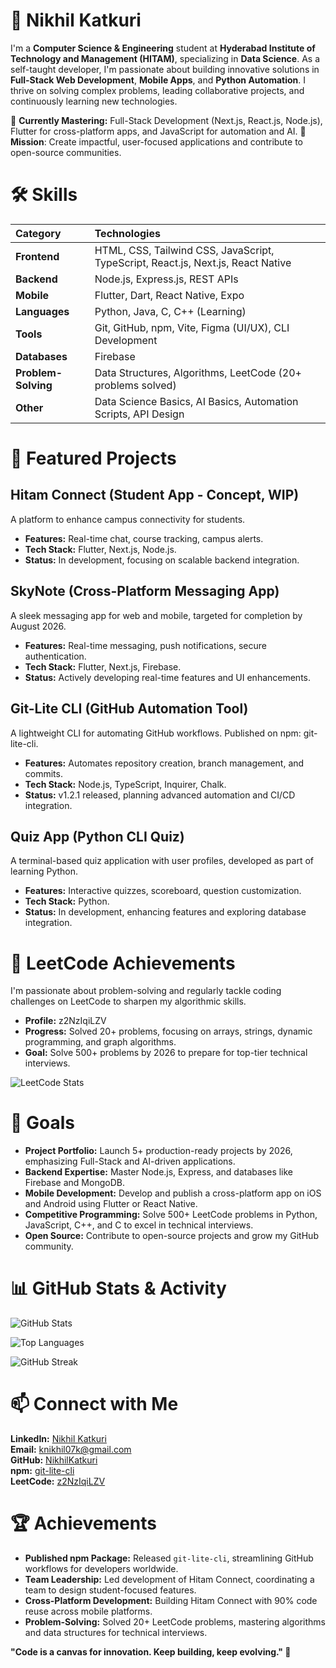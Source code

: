 # 👋 Nikhil Katkuri

I'm a **Computer Science & Engineering** student at **Hyderabad Institute of Technology and Management (HITAM)**, specializing in **Data Science**. As a self-taught developer, I'm passionate about building innovative solutions in **Full-Stack Web Development**, **Mobile Apps**, and **Python Automation**. I thrive on solving complex problems, leading collaborative projects, and continuously learning new technologies.

🌟 **Currently Mastering:** Full-Stack Development (Next.js, React.js, Node.js), Flutter for cross-platform apps, and JavaScript for automation and AI.
🚀 **Mission**: Create impactful, user-focused applications and contribute to open-source communities.

# 🛠️ Skills

| Category        | Technologies | 
| :------------------ | :--------------------|
| **Frontend**       | HTML, CSS, Tailwind CSS, JavaScript, TypeScript, React.js, Next.js, React Native         |
| **Backend**       |  Node.js, Express.js, REST APIs |
| **Mobile** | Flutter, Dart, React Native, Expo |
| **Languages** | Python, Java, C, C++ (Learning) |
| **Tools**          | Git, GitHub, npm, Vite, Figma (UI/UX), CLI Development |
| **Databases**     |  Firebase |
| **Problem-Solving**               |  Data Structures, Algorithms, LeetCode (20+ problems solved) |
| **Other** | Data Science Basics, AI Basics, Automation Scripts, API Design |


# 🚀 Featured Projects
## **Hitam Connect (Student App - Concept, WIP)**

A platform to enhance campus connectivity for students.  

- **Features:** Real-time chat, course tracking, campus alerts.  
- **Tech Stack:** Flutter, Next.js, Node.js.  
- **Status:** In development, focusing on scalable backend integration.

## **SkyNote (Cross-Platform Messaging App)**
A sleek messaging app for web and mobile, targeted for completion by August 2026.  

- **Features:** Real-time messaging, push notifications, secure authentication.  
- **Tech Stack:** Flutter, Next.js, Firebase.  
- **Status:** Actively developing real-time features and UI enhancements.

## **Git-Lite CLI (GitHub Automation Tool)**
A lightweight CLI for automating GitHub workflows. Published on npm: git-lite-cli.  

- **Features:** Automates repository creation, branch management, and commits.  
- **Tech Stack:** Node.js, TypeScript, Inquirer, Chalk.  
- **Status:** v1.2.1 released, planning advanced automation and CI/CD integration.

## **Quiz App (Python CLI Quiz)**
A terminal-based quiz application with user profiles, developed as part of learning Python.  

- **Features:** Interactive quizzes, scoreboard, question customization.  
- **Tech Stack:** Python.  
- **Status:** In development, enhancing features and exploring database integration.


# **🧠 LeetCode Achievements**
  I'm passionate about problem-solving and regularly tackle coding challenges   on LeetCode to sharpen my algorithmic skills.  

- **Profile:** z2NzIqiLZV  
- **Progress:** Solved 20+ problems, focusing on arrays, strings, dynamic programming, and graph algorithms.  
- **Goal:** Solve 500+ problems by 2026 to prepare for top-tier technical interviews.

![LeetCode Stats](https://leetcard.jacoblin.cool/z2NzIqiLZV?theme=dark&font=Inter)


# **🌱 Goals**

- **Project Portfolio:** Launch 5+ production-ready projects by 2026, emphasizing Full-Stack and AI-driven applications.  
- **Backend Expertise:** Master Node.js, Express, and databases like Firebase and MongoDB.  
- **Mobile Development:** Develop and publish a cross-platform app on iOS and Android using Flutter or React Native.  
- **Competitive Programming:** Solve 500+ LeetCode problems in Python, JavaScript, C++, and C to excel in technical interviews.  
- **Open Source:** Contribute to open-source projects and grow my GitHub community.


# **📊 GitHub Stats & Activity**

![GitHub Stats](https://github-readme-stats.vercel.app/api?username=NikhilKatkuri&show_icons=true&theme=dark)

![Top Languages](https://github-readme-stats.vercel.app/api/top-langs/?username=NikhilKatkuri&layout=compact&theme=dark)

![GitHub Streak](https://github-readme-streak-stats.herokuapp.com/?user=NikhilKatkuri&theme=dark)

# **📫 Connect with Me**
**LinkedIn:** [Nikhil Katkuri](https://linkedin.com/in/katkurinikhil)  
**Email:** knikhil07k@gmail.com  
**GitHub:** [NikhilKatkuri](https://github.com/NikhilKatkuri)  
**npm:** [git-lite-cli](https://www.npmjs.com/package/git-lite-cli)   
**LeetCode:** [z2NzIqiLZV](https://leetcode.com/u/z2NzIqiLZV/)


# **🏆 Achievements**

- **Published npm Package:** Released `git-lite-cli`, streamlining GitHub workflows for developers worldwide.  
- **Team Leadership:** Led development of Hitam Connect, coordinating a team to design student-focused features.  
- **Cross-Platform Development:** Building Hitam Connect with 90% code reuse across mobile platforms.  
- **Problem-Solving:** Solved 20+ LeetCode problems, mastering algorithms and data structures for technical interviews.


**"Code is a canvas for innovation. Keep building, keep evolving." 🚀**
